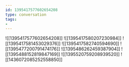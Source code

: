 ```yaml
---
id: 1395417577602654208
type: conversation
tags:
- 
---
```

![[1395417577602654208]]
![[1395417580207230984]]
![[1395417581453029376]]
![[1395417582740594690]]
![[1395477200791474176]]
![[1395486262459387904]]
![[1395488152819847169]]
![[1395520759208939520]]
![[1436072085252558850]]

